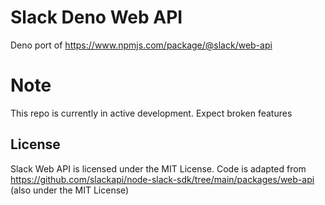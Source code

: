 # Slack Deno Web API
Deno port of https://www.npmjs.com/package/@slack/web-api

# Note
This repo is currently in active development. Expect broken features

## License
Slack Web API is licensed under the MIT License. Code is adapted from https://github.com/slackapi/node-slack-sdk/tree/main/packages/web-api (also under the MIT License)
